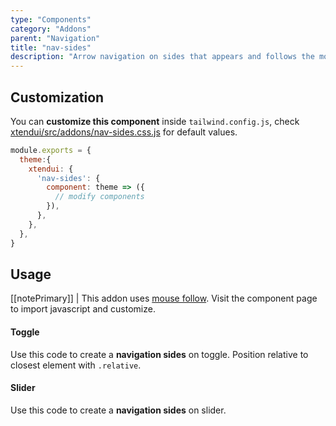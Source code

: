 ```yaml
---
type: "Components"
category: "Addons"
parent: "Navigation"
title: "nav-sides"
description: "Arrow navigation on sides that appears and follows the mouse."
---
```


## Customization

You can **customize this component** inside `tailwind.config.js`, check [xtendui/src/addons/nav-sides.css.js](https://github.com/minimit/xtendui/blob/master/src/addons/nav-sides.css.js) for default values.

```jsx
module.exports = {
  theme:{
    xtendui: {
      'nav-sides': {
        component: theme => ({
          // modify components
        }),
      },
    },
  },
}
```

## Usage

[[notePrimary]]
| This addon uses [mouse follow](/components/addons/animation/mouse-follow). Visit the component page to import javascript and customize.

#### Toggle

Use this code to create a **navigation sides** on toggle. Position relative to closest element with `.relative`.

<demo>
  <demovanilla src="vanilla/components/addons/navigation/nav-sides-toggle">
  </demovanilla>
</demo>

#### Slider

Use this code to create a **navigation sides** on slider.

<demo>
  <demovanilla src="vanilla/components/addons/navigation/nav-sides-slider">
  </demovanilla>
</demo>
